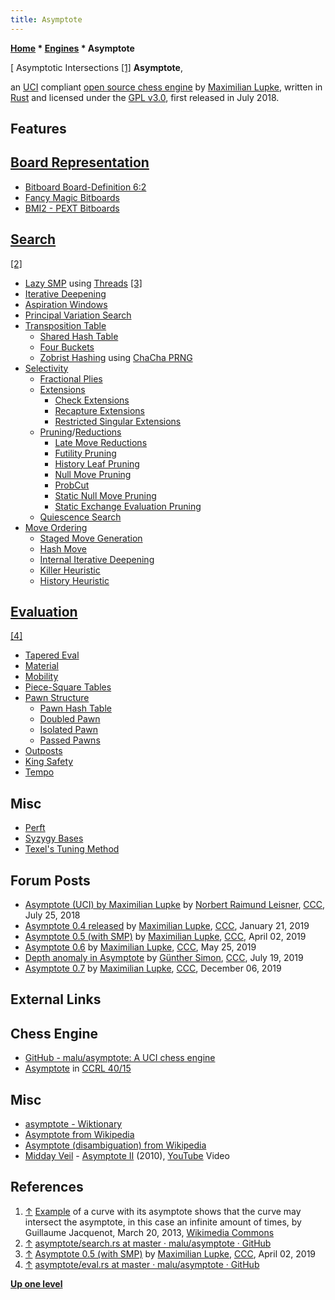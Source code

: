 ```yaml
---
title: Asymptote
---
```

**[Home](Home "Home") * [Engines](Engines "Engines") * Asymptote**

\[ Asymptotic Intersections <a id="cite-note-1" href="#cite-ref-1">[1]</a>
**Asymptote**,

an [UCI](UCI "UCI") compliant [open source chess engine](Category:Open_Source "Category:Open Source") by [Maximilian Lupke](Maximilian_Lupke "Maximilian Lupke"), written in [Rust](Rust "Rust") and licensed under the [GPL v3.0](Free_Software_Foundation#GPL "Free Software Foundation"), first released in July 2018.

## Features

## [Board Representation](Board_Representation "Board Representation")

- [Bitboard Board-Definition 6:2](Bitboard_Board-Definition#SixTwo "Bitboard Board-Definition")
- [Fancy Magic Bitboards](Magic_Bitboards#Fancy "Magic Bitboards")
- [BMI2 - PEXT Bitboards](BMI2#PEXTBitboards "BMI2")

## [Search](Search "Search")

<a id="cite-note-2" href="#cite-ref-2">[2]</a>

- [Lazy SMP](Lazy_SMP "Lazy SMP") using [Threads](Thread "Thread") <a id="cite-note-3" href="#cite-ref-3">[3]</a>
- [Iterative Deepening](Iterative_Deepening "Iterative Deepening")
- [Aspiration Windows](Aspiration_Windows "Aspiration Windows")
- [Principal Variation Search](Principal_Variation_Search "Principal Variation Search")
- [Transposition Table](Transposition_Table "Transposition Table")
  - [Shared Hash Table](Shared_Hash_Table "Shared Hash Table")
  - [Four Buckets](Transposition_Table#Bucket "Transposition Table")
  - [Zobrist Hashing](Zobrist_Hashing "Zobrist Hashing") using [ChaCha PRNG](Pseudorandom_Number_Generator#ChaCha "Pseudorandom Number Generator")
- [Selectivity](Selectivity "Selectivity")
  - [Fractional Plies](Depth#FractionalPlies "Depth")
  - [Extensions](Extensions "Extensions")
    - [Check Extensions](Check_Extensions "Check Extensions")
    - [Recapture Extensions](Recapture_Extensions "Recapture Extensions")
    - [Restricted Singular Extensions](Singular_Extensions#RestrictedSE "Singular Extensions")
  - [Pruning](Pruning "Pruning")/[Reductions](Reductions "Reductions")
    - [Late Move Reductions](Late_Move_Reductions "Late Move Reductions")
    - [Futility Pruning](Futility_Pruning "Futility Pruning")
    - [History Leaf Pruning](History_Leaf_Pruning "History Leaf Pruning")
    - [Null Move Pruning](Null_Move_Pruning "Null Move Pruning")
    - [ProbCut](ProbCut "ProbCut")
    - [Static Null Move Pruning](Reverse_Futility_Pruning "Reverse Futility Pruning")
    - [Static Exchange Evaluation Pruning](Static_Exchange_Evaluation "Static Exchange Evaluation")
  - [Quiescence Search](Quiescence_Search "Quiescence Search")
- [Move Ordering](Move_Ordering "Move Ordering")
  - [Staged Move Generation](Move_Generation#Staged "Move Generation")
  - [Hash Move](Hash_Move "Hash Move")
  - [Internal Iterative Deepening](Internal_Iterative_Deepening "Internal Iterative Deepening")
  - [Killer Heuristic](Killer_Heuristic "Killer Heuristic")
  - [History Heuristic](History_Heuristic "History Heuristic")

## [Evaluation](Evaluation "Evaluation")

<a id="cite-note-4" href="#cite-ref-4">[4]</a>

- [Tapered Eval](Tapered_Eval "Tapered Eval")
- [Material](Material "Material")
- [Mobility](Mobility "Mobility")
- [Piece-Square Tables](Piece-Square_Tables "Piece-Square Tables")
- [Pawn Structure](Pawn_Structure "Pawn Structure")
  - [Pawn Hash Table](Pawn_Hash_Table "Pawn Hash Table")
  - [Doubled Pawn](Doubled_Pawn "Doubled Pawn")
  - [Isolated Pawn](Isolated_Pawn "Isolated Pawn")
  - [Passed Pawns](Passed_Pawn "Passed Pawn")
- [Outposts](Outposts "Outposts")
- [King Safety](King_Safety "King Safety")
- [Tempo](Tempo "Tempo")

## Misc

- [Perft](Perft "Perft")
- [Syzygy Bases](Syzygy_Bases "Syzygy Bases")
- [Texel's Tuning Method](Texel%27s_Tuning_Method "Texel's Tuning Method")

## Forum Posts

- [Asymptote (UCI) by Maximilian Lupke](http://www.talkchess.com/forum3/viewtopic.php?f=2&t=68074) by [Norbert Raimund Leisner](Norbert_Raimund_Leisner "Norbert Raimund Leisner"), [CCC](CCC "CCC"), July 25, 2018
- [Asymptote 0.4 released](http://www.talkchess.com/forum3/viewtopic.php?f=2&t=69677) by [Maximilian Lupke](Maximilian_Lupke "Maximilian Lupke"), [CCC](CCC "CCC"), January 21, 2019
- [Asymptote 0.5 (with SMP)](http://www.talkchess.com/forum3/viewtopic.php?f=2&t=70387) by [Maximilian Lupke](Maximilian_Lupke "Maximilian Lupke"), [CCC](CCC "CCC"), April 02, 2019
- [Asymptote 0.6](http://www.talkchess.com/forum3/viewtopic.php?f=2&t=70818) by [Maximilian Lupke](Maximilian_Lupke "Maximilian Lupke"), [CCC](CCC "CCC"), May 25, 2019
- [Depth anomaly in Asymptote](http://www.talkchess.com/forum3/viewtopic.php?f=7&t=71319) by [Günther Simon](G%C3%BCnther_Simon "Günther Simon"), [CCC](CCC "CCC"), July 19, 2019
- [Asymptote 0.7](http://www.talkchess.com/forum3/viewtopic.php?f=2&t=72512) by [Maximilian Lupke](Maximilian_Lupke "Maximilian Lupke"), [CCC](CCC "CCC"), December 06, 2019

## External Links

## Chess Engine

- [GitHub - malu/asymptote: A UCI chess engine](https://github.com/malu/asymptote)
- [Asymptote](http://ccrl.chessdom.com/ccrl/4040/cgi/compare_engines.cgi?family=Asymptote&print=Rating+list&print=Results+table&print=LOS+table&print=Ponder+hit+table&print=Eval+difference+table&print=Comopp+gamenum+table&print=Overlap+table&print=Score+with+common+opponents) in [CCRL 40/15](CCRL "CCRL")

## Misc

- [asymptote - Wiktionary](https://en.wiktionary.org/wiki/asymptote)
- [Asymptote from Wikipedia](https://en.wikipedia.org/wiki/Asymptote)
- [Asymptote (disambiguation) from Wikipedia](<https://en.wikipedia.org/wiki/Asymptote_(disambiguation)>)
- [Midday Veil](http://records.translinguisticother.com/midday-veil/) - [Asymptote II](https://middayveil.bandcamp.com/track/asymptote-part-2) (2010), [YouTube](https://en.wikipedia.org/wiki/YouTube) Video

## References

1. <a id="cite-ref-1" href="#cite-note-1">↑</a> [Example](https://commons.wikimedia.org/wiki/File:Asymptote02_vectorial.svg) of a curve with its asymptote shows that the curve may intersect the asymptote, in this case an infinite amount of times, by Guillaume Jacquenot, March 20, 2013, [Wikimedia Commons](https://en.wikipedia.org/wiki/Wikimedia_Commons)
1. <a id="cite-ref-2" href="#cite-note-2">↑</a> [asymptote/search.rs at master · malu/asymptote · GitHub](https://github.com/malu/asymptote/blob/master/src/search.rs)
1. <a id="cite-ref-3" href="#cite-note-3">↑</a> [Asymptote 0.5 (with SMP)](http://www.talkchess.com/forum3/viewtopic.php?f=2&t=70387) by [Maximilian Lupke](Maximilian_Lupke "Maximilian Lupke"), [CCC](CCC "CCC"), April 02, 2019
1. <a id="cite-ref-4" href="#cite-note-4">↑</a> [asymptote/eval.rs at master · malu/asymptote · GitHub](https://github.com/malu/asymptote/blob/master/src/eval.rs)

**[Up one level](Engines "Engines")**

